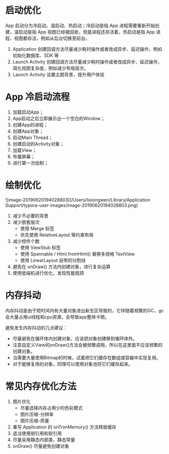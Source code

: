 # 启动优化

App 启动分为冷启动、温启动、热启动；冷启动是指 App 进程需要重新开始创建，温启动是指 App 视图已经被回收，但是进程还存活着，热启动是指 App 进程、视图都存活，例如从后台切换至前台。

1. Application 创建回调方法尽量减少耗时操作或者改成异步、延迟操作，例如初始化数据库、SDK 等
2. Launch Activity 创建回调方法尽量减少耗时操作或者改成异步、延迟操作，简化视图复杂度，例如减少布局层次。
3. Launch Activity 设置主题背景，提升用户体验

# App 冷启动流程

1. 加载启动App；
2. App启动之后立即展示出一个空白的Window；
3. 创建App的进程；
4. 创建App对象；
5. 启动Main Thread；
6. 创建启动的Activity对象；
7. 加载View；
8. 布置屏幕；
9. 进行第一次绘制；

# 绘制优化

![image-20190620194028803](/Users/lixiongwen/Library/Application Support/typora-user-images/image-20190620194028803.png)

1. 减少不必要的背景
2. 减少嵌套层次
   - 使用 Merge 标签
   - 优先使用 RelativeLayout 等约束布局
3. 减少控件个数
   - 使用 ViewStub 标签
   - 使用 Spannable / Html.fromHtml() 替换多规格 TextView
   - 使用 LinearLayout 自带的分割线
4. 避免在 onDraw() 方法内创建对象，进行复杂运算
5. 使用低端机进行优化，发现性能瓶颈

# 内存抖动

内存抖动是由于短时间内有大量对象进出新生区导致的，它伴随着频繁的GC，gc会大量占用ui线程和cpu资源，会导致app整体卡顿。

避免发生内存抖动的几点建议：

- 尽量避免在循环体内创建对象，应该把对象创建移到循环体外。
- 注意自定义View的onDraw()方法会被频繁调用，所以在这里面不应该频繁的创建对象。
- 当需要大量使用Bitmap的时候，试着把它们缓存在数组或容器中实现复用。
- 对于能够复用的对象，同理可以使用对象池将它们缓存起来。

# 常见内存优化方法

1. 图片优化
   - 尽量选择内存占用少的色彩模式
   - 图片压缩-分辨率
   - 图片压缩-质量
2. 重写 Application 的 onTrimMemory() 方法释放缓存
3. 适当使用弱引用和软引用
4. 尽量采用静态内部类，静态常量
5. onDraw() 尽量避免创建对象
